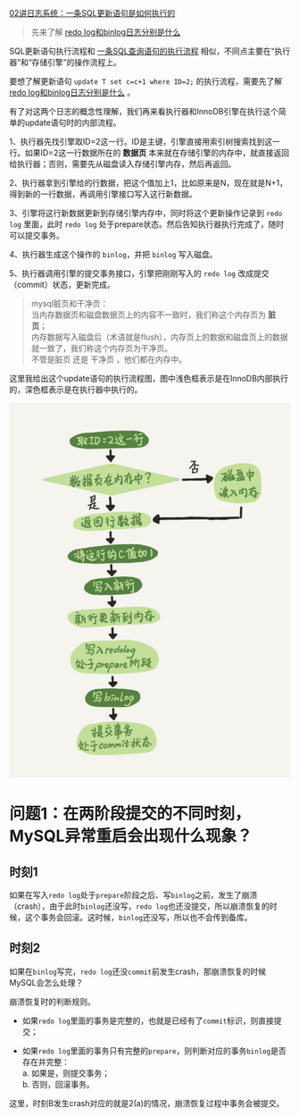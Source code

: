 


[02讲日志系统：一条SQL更新语句是如何执行的](https://funnylog.gitee.io/mysql45/02%E8%AE%B2%E6%97%A5%E5%BF%97%E7%B3%BB%E7%BB%9F%EF%BC%9A%E4%B8%80%E6%9D%A1SQL%E6%9B%B4%E6%96%B0%E8%AF%AD%E5%8F%A5%E6%98%AF%E5%A6%82%E4%BD%95%E6%89%A7%E8%A1%8C%E7%9A%84.html)

> 先来了解 [redo log和binlog日志分别是什么](https://github.com/ProgrammerGoGo/document/edit/main/MySQL/redo%20log%20%E5%92%8C%20binlog%20%E6%97%A5%E5%BF%97%E5%88%86%E5%88%AB%E6%98%AF%E4%BB%80%E4%B9%88.md)

SQL更新语句执行流程和 [一条SQL查询语句的执行流程](https://github.com/ProgrammerGoGo/document/blob/main/MySQL/%E4%B8%80%E6%9D%A1SQL%E6%9F%A5%E8%AF%A2%E8%AF%AD%E5%8F%A5%E7%9A%84%E6%89%A7%E8%A1%8C%E6%B5%81%E7%A8%8B.md) 相似，不同点主要在“执行器”和“存储引擎”的操作流程上。

要想了解更新语句 `update T set c=c+1 where ID=2;` 的执行流程，需要先了解 [redo log和binlog日志分别是什么](https://github.com/ProgrammerGoGo/document/blob/main/MySQL/redo%20log%20%E5%92%8C%20binlog%20%E6%97%A5%E5%BF%97%E5%88%86%E5%88%AB%E6%98%AF%E4%BB%80%E4%B9%88.md) 。

有了对这两个日志的概念性理解，我们再来看执行器和InnoDB引擎在执行这个简单的update语句时的内部流程。

1、执行器先找引擎取ID=2这一行。ID是主键，引擎直接用索引树搜索找到这一行。如果ID=2这一行数据所在的 **数据页** 本来就在存储引擎的内存中，就直接返回给执行器；否则，需要先从磁盘读入存储引擎内存，然后再返回。

2、执行器拿到引擎给的行数据，把这个值加上1，比如原来是N，现在就是N+1，得到新的一行数据，再调用引擎接口写入这行新数据。

3、引擎将这行新数据更新到存储引擎内存中，同时将这个更新操作记录到 `redo log` 里面，此时 `redo log` 处于prepare状态。然后告知执行器执行完成了，随时可以提交事务。

4、执行器生成这个操作的 `binlog`，并把 `binlog` 写入磁盘。

5、执行器调用引擎的提交事务接口，引擎把刚刚写入的 `redo log` 改成提交（commit）状态，更新完成。

> mysql脏页和干净页：  
> 当内存数据页和磁盘数据页上的内容不一致时，我们称这个内存页为 **脏页**；  
> 内存数据写入磁盘后（术语就是flush），内存页上的数据和磁盘页上的数据就一致了，我们称这个内存页为干净页。  
> 不管是脏页 还是 干净页 ，他们都在内存中。

这里我给出这个update语句的执行流程图，图中浅色框表示是在InnoDB内部执行的，深色框表示是在执行器中执行的。

![update语句的执行流程图](image/update语句的执行流程图.png)

# 问题1：在两阶段提交的不同时刻，MySQL异常重启会出现什么现象？

## 时刻1
如果在写入`redo log`处于`prepare`阶段之后、写`binlog`之前，发生了崩溃（crash），由于此时`binlog`还没写，`redo log`也还没提交，所以崩溃恢复的时候，这个事务会回滚。这时候，`binlog`还没写，所以也不会传到备库。

## 时刻2
如果在`binlog`写完，`redo log`还没`commit`前发生crash，那崩溃恢复的时候MySQL会怎么处理？

崩溃恢复时的判断规则。

* 如果`redo log`里面的事务是完整的，也就是已经有了`commit`标识，则直接提交；

* 如果`redo log`里面的事务只有完整的`prepare`，则判断对应的事务`binlog`是否存在并完整：  
a. 如果是，则提交事务；  
b. 否则，回滚事务。  

这里，时刻B发生crash对应的就是2(a)的情况，崩溃恢复过程中事务会被提交。









